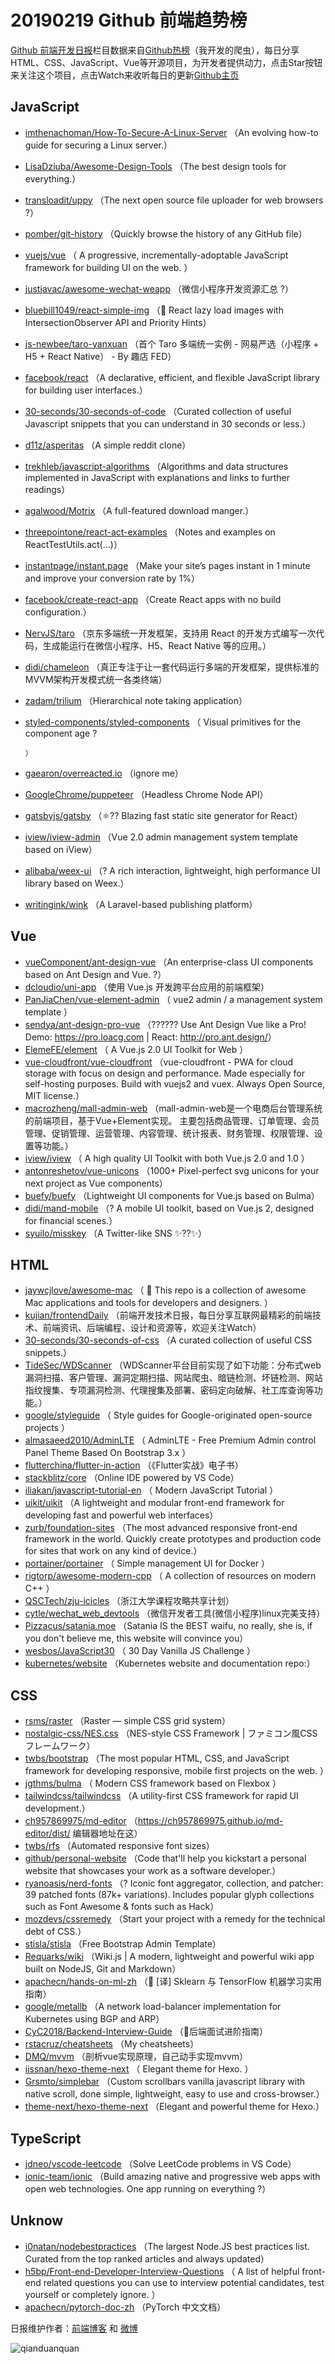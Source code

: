 # 20190219 Github 前端趋势榜

[Github 前端开发日报](http://caibaojian.com/c/news)栏目数据来自[Github热榜](http://news.caibaojian.com/)（我开发的爬虫），每日分享HTML、CSS、JavaScript、Vue等开源项目，为开发者提供动力，点击Star按钮来关注这个项目，点击Watch来收听每日的更新[Github主页](https://github.com/kujian/githubTrending)
## JavaScript

* [imthenachoman/How-To-Secure-A-Linux-Server](https://github.com/imthenachoman/How-To-Secure-A-Linux-Server) （An evolving how-to guide for securing a Linux server.）
* [LisaDziuba/Awesome-Design-Tools](https://github.com/LisaDziuba/Awesome-Design-Tools) （The best design tools for everything.）
* [transloadit/uppy](https://github.com/transloadit/uppy) （The next open source file uploader for web browsers ?）
* [pomber/git-history](https://github.com/pomber/git-history) （Quickly browse the history of any GitHub file）
* [vuejs/vue](https://github.com/vuejs/vue) （
        A progressive, incrementally-adoptable JavaScript framework for building UI on the web.
      ）
* [justjavac/awesome-wechat-weapp](https://github.com/justjavac/awesome-wechat-weapp) （微信小程序开发资源汇总 ?）
* [bluebill1049/react-simple-img](https://github.com/bluebill1049/react-simple-img) （&#x1f305; React lazy load images with IntersectionObserver API and Priority Hints）
* [js-newbee/taro-yanxuan](https://github.com/js-newbee/taro-yanxuan) （首个 Taro 多端统一实例 - 网易严选（小程序 + H5 + React Native） - By 趣店 FED）
* [facebook/react](https://github.com/facebook/react) （A declarative, efficient, and flexible JavaScript library for building user interfaces.）
* [30-seconds/30-seconds-of-code](https://github.com/30-seconds/30-seconds-of-code) （Curated collection of useful Javascript snippets that you can understand in 30 seconds or less.）
* [d11z/asperitas](https://github.com/d11z/asperitas) （A simple reddit clone）
* [trekhleb/javascript-algorithms](https://github.com/trekhleb/javascript-algorithms) （Algorithms and data structures implemented in JavaScript with explanations and links to further readings）
* [agalwood/Motrix](https://github.com/agalwood/Motrix) （A full-featured download manger.）
* [threepointone/react-act-examples](https://github.com/threepointone/react-act-examples) （Notes and examples on ReactTestUtils.act(...)）
* [instantpage/instant.page](https://github.com/instantpage/instant.page) （Make your site’s pages instant in 1 minute and improve your conversion rate by 1%）
* [facebook/create-react-app](https://github.com/facebook/create-react-app) （Create React apps with no build configuration.）
* [NervJS/taro](https://github.com/NervJS/taro) （京东多端统一开发框架，支持用 React 的开发方式编写一次代码，生成能运行在微信小程序、H5、React Native 等的应用。）
* [didi/chameleon](https://github.com/didi/chameleon) （真正专注于让一套代码运行多端的开发框架，提供标准的MVVM架构开发模式统一各类终端）
* [zadam/trilium](https://github.com/zadam/trilium) （Hierarchical note taking application）
* [styled-components/styled-components](https://github.com/styled-components/styled-components) （
        Visual primitives for the component age ?

      ）
* [gaearon/overreacted.io](https://github.com/gaearon/overreacted.io) （ignore me）
* [GoogleChrome/puppeteer](https://github.com/GoogleChrome/puppeteer) （Headless Chrome Node API）
* [gatsbyjs/gatsby](https://github.com/gatsbyjs/gatsby) （⚛️?? Blazing fast static site generator for React）
* [iview/iview-admin](https://github.com/iview/iview-admin) （Vue 2.0 admin management system template based on iView）
* [alibaba/weex-ui](https://github.com/alibaba/weex-ui) （? A rich interaction, lightweight, high performance UI library based on Weex.）
* [writingink/wink](https://github.com/writingink/wink) （A Laravel-based publishing platform）

## Vue

* [vueComponent/ant-design-vue](https://github.com/vueComponent/ant-design-vue) （An enterprise-class UI components based on Ant Design and Vue. ?）
* [dcloudio/uni-app](https://github.com/dcloudio/uni-app) （使用 Vue.js 开发跨平台应用的前端框架）
* [PanJiaChen/vue-element-admin](https://github.com/PanJiaChen/vue-element-admin) （
        vue2 admin / a management system template
      ）
* [sendya/ant-design-pro-vue](https://github.com/sendya/ant-design-pro-vue) （??‍???‍? Use Ant Design Vue like a Pro! Demo: <a href="https://pro.loacg.com" rel="nofollow">https://pro.loacg.com</a> | React: <a href="http://pro.ant.design/" rel="nofollow">http://pro.ant.design/</a>）
* [ElemeFE/element](https://github.com/ElemeFE/element) （
        A Vue.js 2.0 UI Toolkit for Web
      ）
* [vue-cloudfront/vue-cloudfront](https://github.com/vue-cloudfront/vue-cloudfront) （vue-cloudfront - PWA for cloud storage with focus on design and performance. Made especially for self-hosting purposes. Build with vuejs2 and vuex. Always Open Source, MIT license.）
* [macrozheng/mall-admin-web](https://github.com/macrozheng/mall-admin-web) （mall-admin-web是一个电商后台管理系统的前端项目，基于Vue+Element实现。 主要包括商品管理、订单管理、会员管理、促销管理、运营管理、内容管理、统计报表、财务管理、权限管理、设置等功能。）
* [iview/iview](https://github.com/iview/iview) （
        A high quality UI Toolkit with both Vue.js 2.0 and 1.0
      ）
* [antonreshetov/vue-unicons](https://github.com/antonreshetov/vue-unicons) （1000+ Pixel-perfect svg unicons for your next project as Vue components）
* [buefy/buefy](https://github.com/buefy/buefy) （Lightweight UI components for Vue.js based on Bulma）
* [didi/mand-mobile](https://github.com/didi/mand-mobile) （? A mobile UI toolkit, based on Vue.js 2, designed for financial scenes.）
* [syuilo/misskey](https://github.com/syuilo/misskey) （A Twitter-like SNS ✨??✨）

## HTML

* [jaywcjlove/awesome-mac](https://github.com/jaywcjlove/awesome-mac) （
         This repo is a collection of awesome Mac applications and tools for developers and designers.
      ）
* [kujian/frontendDaily](https://github.com/kujian/frontendDaily) （前端开发技术日报，每日分享互联网最精彩的前端技术、前端资讯、后端编程、设计和资源等，欢迎关注Watch）
* [30-seconds/30-seconds-of-css](https://github.com/30-seconds/30-seconds-of-css) （A curated collection of useful CSS snippets.）
* [TideSec/WDScanner](https://github.com/TideSec/WDScanner) （WDScanner平台目前实现了如下功能：分布式web漏洞扫描、客户管理、漏洞定期扫描、网站爬虫、暗链检测、坏链检测、网站指纹搜集、专项漏洞检测、代理搜集及部署、密码定向破解、社工库查询等功能。）
* [google/styleguide](https://github.com/google/styleguide) （
        Style guides for Google-originated open-source projects
      ）
* [almasaeed2010/AdminLTE](https://github.com/almasaeed2010/AdminLTE) （
        AdminLTE - Free Premium Admin control Panel Theme Based On Bootstrap 3.x
      ）
* [flutterchina/flutter-in-action](https://github.com/flutterchina/flutter-in-action) （《Flutter实战》电子书）
* [stackblitz/core](https://github.com/stackblitz/core) （Online IDE powered by VS Code）
* [iliakan/javascript-tutorial-en](https://github.com/iliakan/javascript-tutorial-en) （
        Modern JavaScript Tutorial 
      ）
* [uikit/uikit](https://github.com/uikit/uikit) （A lightweight and modular front-end framework for developing fast and powerful web interfaces）
* [zurb/foundation-sites](https://github.com/zurb/foundation-sites) （The most advanced responsive front-end framework in the world. Quickly create prototypes and production code for sites that work on any kind of device.）
* [portainer/portainer](https://github.com/portainer/portainer) （
        Simple management UI for Docker
      ）
* [rigtorp/awesome-modern-cpp](https://github.com/rigtorp/awesome-modern-cpp) （
        A collection of resources on modern C++
      ）
* [QSCTech/zju-icicles](https://github.com/QSCTech/zju-icicles) （浙江大学课程攻略共享计划）
* [cytle/wechat_web_devtools](https://github.com/cytle/wechat_web_devtools) （微信开发者工具(微信小程序)linux完美支持）
* [Pizzacus/satania.moe](https://github.com/Pizzacus/satania.moe) （Satania IS the BEST waifu, no really, she is, if you don't believe me, this website will convince you）
* [wesbos/JavaScript30](https://github.com/wesbos/JavaScript30) （
        30 Day Vanilla JS Challenge
      ）
* [kubernetes/website](https://github.com/kubernetes/website) （Kubernetes website and documentation repo:）

## CSS

* [rsms/raster](https://github.com/rsms/raster) （Raster — simple CSS grid system）
* [nostalgic-css/NES.css](https://github.com/nostalgic-css/NES.css) （NES-style CSS Framework | ファミコン風CSSフレームワーク）
* [twbs/bootstrap](https://github.com/twbs/bootstrap) （The most popular HTML, CSS, and JavaScript framework for developing responsive, mobile first projects on the web.
      ）
* [jgthms/bulma](https://github.com/jgthms/bulma) （
        Modern CSS framework based on Flexbox
      ）
* [tailwindcss/tailwindcss](https://github.com/tailwindcss/tailwindcss) （A utility-first CSS framework for rapid UI development.）
* [ch957869975/md-editor](https://github.com/ch957869975/md-editor) （<a href="https://ch957869975.github.io/md-editor/dist/" rel="nofollow">https://ch957869975.github.io/md-editor/dist/</a> 编辑器地址在这）
* [twbs/rfs](https://github.com/twbs/rfs) （Automated responsive font sizes）
* [github/personal-website](https://github.com/github/personal-website) （Code that'll help you kickstart a personal website that showcases your work as a software developer.）
* [ryanoasis/nerd-fonts](https://github.com/ryanoasis/nerd-fonts) （? Iconic font aggregator, collection, and patcher: 39 patched fonts (87k+ variations). Includes popular glyph collections such as Font Awesome &amp; fonts such as Hack）
* [mozdevs/cssremedy](https://github.com/mozdevs/cssremedy) （Start your project with a remedy for the technical debt of CSS.）
* [stisla/stisla](https://github.com/stisla/stisla) （Free Bootstrap Admin Template）
* [Requarks/wiki](https://github.com/Requarks/wiki) （Wiki.js | A modern, lightweight and powerful wiki app built on NodeJS, Git and Markdown）
* [apachecn/hands-on-ml-zh](https://github.com/apachecn/hands-on-ml-zh) （&#x1f4d6; [译] Sklearn 与 TensorFlow 机器学习实用指南）
* [google/metallb](https://github.com/google/metallb) （A network load-balancer implementation for Kubernetes using BGP and ARP）
* [CyC2018/Backend-Interview-Guide](https://github.com/CyC2018/Backend-Interview-Guide) （&#x1f4af;后端面试进阶指南）
* [rstacruz/cheatsheets](https://github.com/rstacruz/cheatsheets) （My cheatsheets）
* [DMQ/mvvm](https://github.com/DMQ/mvvm) （剖析vue实现原理，自己动手实现mvvm）
* [iissnan/hexo-theme-next](https://github.com/iissnan/hexo-theme-next) （
        Elegant theme for Hexo. 
      ）
* [Grsmto/simplebar](https://github.com/Grsmto/simplebar) （Custom scrollbars vanilla javascript library with native scroll, done simple, lightweight, easy to use and cross-browser.）
* [theme-next/hexo-theme-next](https://github.com/theme-next/hexo-theme-next) （Elegant and powerful theme for Hexo.）

## TypeScript

* [jdneo/vscode-leetcode](https://github.com/jdneo/vscode-leetcode) （Solve LeetCode problems in VS Code）
* [ionic-team/ionic](https://github.com/ionic-team/ionic) （Build amazing native and progressive web apps with open web technologies. One app running on everything ?）

## Unknow

* [i0natan/nodebestpractices](https://github.com/i0natan/nodebestpractices) （The largest Node.JS best practices list. Curated from the top ranked articles and always updated）
* [h5bp/Front-end-Developer-Interview-Questions](https://github.com/h5bp/Front-end-Developer-Interview-Questions) （
        A list of helpful front-end related questions you can use to interview potential candidates, test yourself or completely ignore.
      ）
* [apachecn/pytorch-doc-zh](https://github.com/apachecn/pytorch-doc-zh) （PyTorch 中文文档）


日报维护作者：[前端博客](http://caibaojian.com/) 和 [微博](http://caibaojian.com/go/weibo)

![qianduanquan](https://user-images.githubusercontent.com/3055447/38468989-651132ac-3b80-11e8-8e6b-15122322a9d7.png)